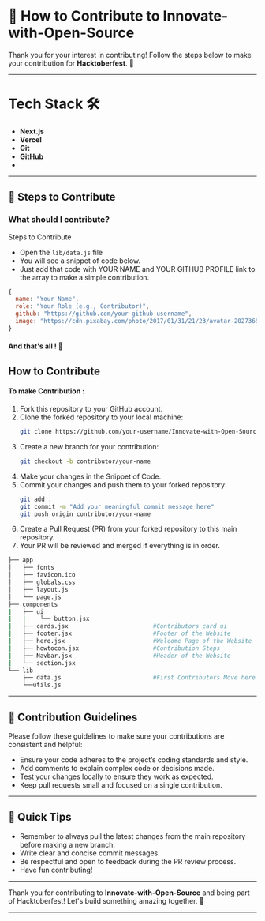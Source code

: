 # 🚀 How to Contribute to Innovate-with-Open-Source

Thank you for your interest in contributing! Follow the steps below to make your contribution for **Hacktoberfest**. 🎉

---

# Tech Stack 🛠️
- **Next.js**
- **Vercel**
- **Git**
- **GitHub**
- 
---

## 📑 Steps to Contribute

### **What should I contribute?**

 Steps to Contribute

- Open the `lib/data.js` file
- You will see a snippet of code below.
- Just add that code with YOUR NAME and YOUR GITHUB PROFILE link to the array to make a simple contribution.

```javascript
{
  name: "Your Name",
  role: "Your Role (e.g., Contributor)",
  github: "https://github.com/your-github-username",
  image: "https://cdn.pixabay.com/photo/2017/01/31/21/23/avatar-2027365_1280.png" // or your image URL
}
```
#### And that's all ! 🚀

## How to Contribute

#### To make Contribution :
1. Fork this repository to your GitHub account.
2. Clone the forked repository to your local machine:
   ```bash
   git clone https://github.com/your-username/Innovate-with-Open-Source.git
   ```
3. Create a new branch for your contribution:
   ```bash
   git checkout -b contributor/your-name
   ```
4. Make your changes in the Snippet of Code.
5. Commit your changes and push them to your forked repository:
   ```bash
   git add .
   git commit -m "Add your meaningful commit message here"
   git push origin contributor/your-name
   ```
6. Create a Pull Request (PR) from your forked repository to this main repository.
7. Your PR will be reviewed and merged if everything is in order.

```bash
├── app
│   ├── fonts
│   ├── favicon.ico
│   ├── globals.css
│   ├── layout.js
│   └── page.js
├── components
|   ├── ui
|   |    └── button.jsx
|   ├── cards.jsx                        #Contributors card ui
|   ├── footer.jsx                       #Footer of the Website
|   ├── hero.jsx                         #Welcome Page of the Website
|   ├── howtocon.jsx                     #Contribution Steps
|   ├── Navbar.jsx                       #Header of the Website
|   └── section.jsx
└── lib
    ├── data.js                          #First Contributors Move here 👋🏻
    └──utils.js
```

---

## 📝 Contribution Guidelines

Please follow these guidelines to make sure your contributions are consistent and helpful:

- Ensure your code adheres to the project’s coding standards and style.
- Add comments to explain complex code or decisions made.
- Test your changes locally to ensure they work as expected.
- Keep pull requests small and focused on a single contribution.

---

## 🎯 Quick Tips

- Remember to always pull the latest changes from the main repository before making a new branch.
- Write clear and concise commit messages.
- Be respectful and open to feedback during the PR review process.
- Have fun contributing!

---

Thank you for contributing to **Innovate-with-Open-Source** and being part of Hacktoberfest! Let's build something amazing together. 🌟

---
